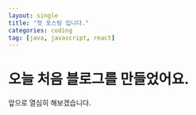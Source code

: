 ```yaml
---
layout: single
title: "첫 포스팅 입니다."
categories: coding
tag: [java, javascript, react]
---
```


# 오늘 처음 블로그를 만들었어요.

앞으로 열심히 해보겠습니다.
